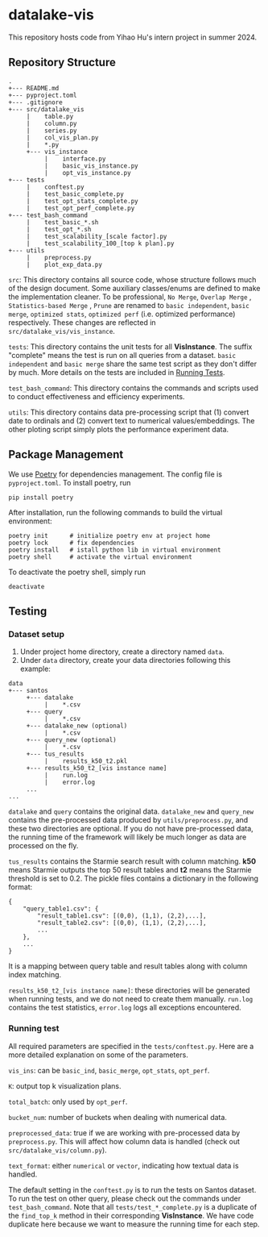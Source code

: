 # datalake-vis
This repository hosts code from Yihao Hu's intern project in summer 2024.

## Repository Structure
```
.
+--- README.md
+--- pyproject.toml
+--- .gitignore
+--- src/datalake_vis
     |    table.py
     |    column.py
     |    series.py
     |    col_vis_plan.py
     |    *.py
     +--- vis_instance
          |    interface.py
          |    basic_vis_instance.py
          |    opt_vis_instance.py
+--- tests
     |    conftest.py
     |    test_basic_complete.py
     |    test_opt_stats_complete.py
     |    test_opt_perf_complete.py
+--- test_bash_command
     |    test_basic_*.sh
     |    test_opt_*.sh
     |    test_scalability_[scale factor].py
     |    test_scalability_100_[top k plan].py
+--- utils
     |    preprocess.py
     |    plot_exp_data.py
```
`src`: This directory contains all source code, whose structure follows much of the design document. Some auxiliary classes/enums are defined to make the implementation cleaner. To be professional, `No Merge`, `Overlap Merge` , `Statistics-based Merge` , `Prune` are renamed to `basic independent`, `basic merge`, `optimized stats`, `optimized perf` (i.e. optimized performance) respectively. These changes are reflected in `src/datalake_vis/vis_instance`.

`tests`: This directory contains the unit tests for all **VisInstance**. The suffix "complete" means the test is run on all queries from a dataset. `basic independent` and `basic merge` share the same test script as they don't differ by much. More details on the tests are included in [Running Tests](#testing).

`test_bash_command`: This directory contains the commands and scripts used to conduct effectiveness and efficiency experiments.

`utils`: This directory contains data pre-processing script that (1) convert date to ordinals and (2) convert text to numerical values/embeddings. The other ploting script simply plots the performance experiment data.

## Package Management
We use [Poetry](https://python-poetry.org/) for dependencies management. The config file is `pyproject.toml`. To install poetry, run
```
pip install poetry
```
After installation, run the following commands to build the virtual environment:
```
poetry init      # initialize poetry env at project home
poetry lock      # fix dependencies
poetry install   # istall python lib in virtual environment
poetry shell     # activate the virtual environment
```
To deactivate the poetry shell, simply run
```
deactivate
```

## Testing
### Dataset setup
1. Under project home directory, create a directory named `data`.
2. Under `data` directory, create your data directories following this example:
```
data
+--- santos
     +--- datalake
          |    *.csv
     +--- query
          |    *.csv
     +--- datalake_new (optional)
          |    *.csv
     +--- query_new (optional)
          |    *.csv
     +--- tus_results
          |    results_k50_t2.pkl
     +--- results_k50_t2_[vis instance name]
          |    run.log
          |    error.log
     ...
...
```
`datalake` and `query` contains the original data. `datalake_new` and `query_new` contains the pre-processed data produced by `utils/preprocess.py`, and these two directories are optional. If you do not have pre-processed data, the running time of the framework will likely be much longer as data are processed on the fly.

`tus_results` contains the Starmie search result with column matching. **k50** means Starmie outputs the top 50 result tables and **t2** means the Starmie threshold is set to 0.2. The pickle files contains a dictionary in the following format:
```
{
    "query_table1.csv": {
        "result_table1.csv": [(0,0), (1,1), (2,2),...],
        "result_table2.csv": [(0,0), (1,1), (2,2),...],
        ...
    },
    ...
}
```
It is a mapping between query table and result tables along with column index matching.

`results_k50_t2_[vis instance name]`: these directories will be generated when running tests, and we do not need to create them manually. `run.log` contains the test statistics, `error.log` logs all exceptions encountered.


### Running test
All required parameters are specified in the `tests/conftest.py`. Here are a more detailed explanation on some of the parameters.

`vis_ins`: can be `basic_ind`, `basic_merge`, `opt_stats`, `opt_perf`.

`K`: output top k visualization plans.

`total_batch`: only used by `opt_perf`. 

`bucket_num`: number of buckets when dealing with numerical data.

`preprocessed_data`: true if we are working with pre-processed data by `preprocess.py`. This will affect how column data is handled (check out `src/datalake_vis/column.py`).

`text_format`: either `numerical` or `vector`, indicating how textual data is handled.

The default setting in the `conftest.py` is to run the tests on Santos dataset. To run the test on other query, please check out the commands under `test_bash_command`. Note that all `tests/test_*_complete.py` is a duplicate of the `find_top_k` method in their corresponding **VisInstance**. We have code duplicate here because we want to measure the running time for each step.
